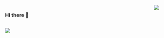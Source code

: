 <img align="right" src="https://github-readme-stats.vercel.app/api/top-langs/?username=bekyiu&count_private=true&hide=assembly,scilab,html"/>
<h3>Hi there 👋</h3>
<br>
<img align="center" src="https://github-readme-stats.vercel.app/api?username=bekyiu&count_private=true&show_icons=true"/>

<!--
**bekyiu/bekyiu** is a ✨ _special_ ✨ repository because its `README.md` (this file) appears on your GitHub profile.

Here are some ideas to get you started:
Hi there 👋
- 🔭 I’m currently working on ...
- 🌱 I’m currently learning ...
- 👯 I’m looking to collaborate on ...
- 🤔 I’m looking for help with ...
- 💬 Ask me about ...
- 📫 How to reach me: ...
- 😄 Pronouns: ...
- ⚡ Fun fact: ...
-->

